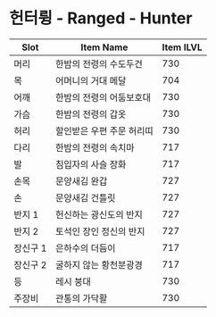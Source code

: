 #  헌터륑 -  Ranged -  Hunter

| Slot | Item Name | Item ILVL |
|------|-----------|-----------|
| 머리 | 한밤의 전령의 수도두건 | 730 |
| 목 | 어머니의 거대 메달 | 704 |
| 어깨 | 한밤의 전령의 어둠보호대 | 730 |
| 가슴 | 한밤의 전령의 갑옷 | 730 |
| 허리 | 할인받은 우편 주문 허리띠 | 730 |
| 다리 | 한밤의 전령의 속치마 | 717 |
| 발 | 침입자의 사슬 장화 | 717 |
| 손목 | 문양새김 완갑 | 727 |
| 손 | 문양새김 건틀릿 | 727 |
| 반지 1 | 헌신하는 광신도의 반지 | 727 |
| 반지 2 | 토석인 장인 정신의 반지 | 727 |
| 장신구 1 | 은하수의 더듬이 | 717 |
| 장신구 2 | 굴하지 않는 황천분광경 | 717 |
| 등 | 레시 붕대 | 730 |
| 주장비 | 관통의 가닥활 | 730 |
